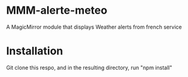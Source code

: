 # MMM-alerte-meteo
A MagicMirror module that displays Weather alerts from french service

# Installation
Git clone this respo, and in the resulting directory, run "npm install"
